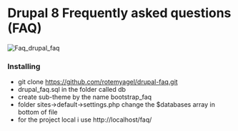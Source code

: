 # Drupal 8  Frequently asked questions (FAQ)
![Faq_drupal_faq](https://user-images.githubusercontent.com/5459532/85433423-1aa10d80-b58d-11ea-9ef8-f640990d00a9.png)

### Installing

- git clone https://github.com/rotemyagel/drupal-faq.git
- drupal_faq.sql in the folder called db
- create sub-theme by the name  bootstrap_faq
- folder sites->default->settings.php change the $databases array in bottom of file
- for the project local i use http://localhost/faq/


